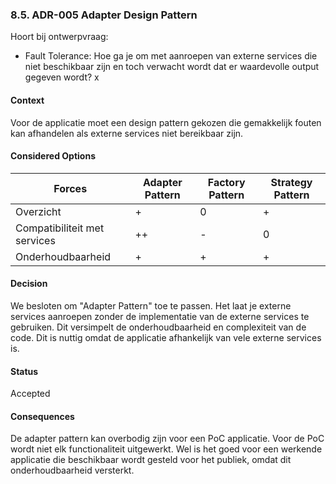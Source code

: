 ### 8.5. ADR-005 Adapter Design Pattern

Hoort bij ontwerpvraag:
- Fault Tolerance: Hoe ga je om met aanroepen van externe services die niet beschikbaar zijn en toch verwacht wordt dat er waardevolle output gegeven wordt?
x


#### Context

Voor de applicatie moet een design pattern gekozen die gemakkelijk fouten kan afhandelen als externe services niet bereikbaar zijn.

#### Considered Options
| Forces                       | Adapter Pattern | Factory Pattern | Strategy Pattern |
| ---------------------------- | --------------- | --------------- | ---------------- |
| Overzicht                    | +               | 0               | +                |
| Compatibiliteit met services | ++              | -               | 0                |
| Onderhoudbaarheid            | +               | +               | +                |

#### Decision

We besloten om "Adapter Pattern" toe te passen. Het laat je externe services aanroepen zonder de implementatie van de externe services te gebruiken. Dit versimpelt de onderhoudbaarheid en complexiteit van de code. Dit is nuttig omdat de applicatie afhankelijk van vele externe services is.

#### Status
Accepted

#### Consequences
De adapter pattern kan overbodig zijn voor een PoC applicatie. Voor de PoC wordt niet elk functionaliteit uitgewerkt. Wel is het goed voor een werkende applicatie die beschikbaar wordt gesteld voor het publiek, omdat dit onderhoudbaarheid versterkt.